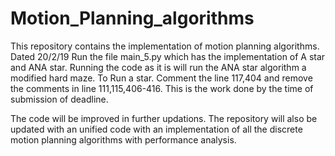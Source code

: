 # Motion_Planning_algorithms
This repository contains the implementation of motion planning algorithms.
Dated 20/2/19
  Run the file main_5.py which has the implementation of A star and ANA star. Running the code as it is will run the ANA star algorithm a modified hard maze.
  To Run a star. Comment the line 117,404 and remove the comments in line 111,115,406-416. 
  This is the work done by the time of submission of deadline.
  
  The code will be improved in further updations.
  The repository will also be updated with an unified code with an implementation of all the discrete motion planning algorithms with performance analysis.
